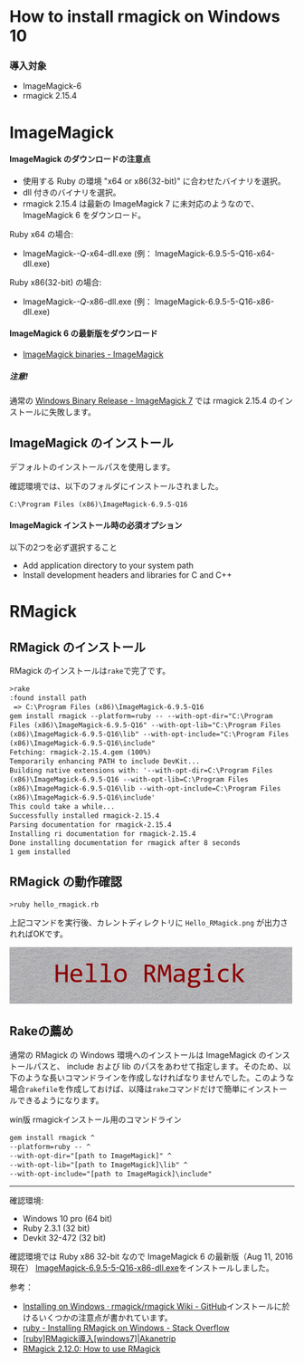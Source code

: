 # How to install rmagick on Windows 10

### 導入対象

*   ImageMagick-6
*   rmagick 2.15.4

# ImageMagick

#### ImageMagick のダウンロードの注意点

*   使用する Ruby の環境 "x64 or x86(32-bit)" に合わせたバイナリを選択。
*   dll 付きのバイナリを選択。
*   rmagick 2.15.4 は最新の ImageMagick 7 に未対応のようなので、ImageMagick 6 をダウンロード。

Ruby x64 の場合:
*   ImageMagick-*-Q*-x64-dll.exe (例： ImageMagick-6.9.5-5-Q16-x64-dll.exe)

Ruby x86(32-bit) の場合:
*   ImageMagick-*-Q*-x86-dll.exe (例： ImageMagick-6.9.5-5-Q16-x86-dll.exe)

#### ImageMagick 6 の最新版をダウンロード
*   [ImageMagick binaries - ImageMagick](http://www.imagemagick.org/download/binaries/)

##### 注意!

通常の [Windows Binary Release - ImageMagick 7](http://www.imagemagick.org/script/binary-releases.php#windows) では rmagick 2.15.4 のインストールに失敗します。




## ImageMagick のインストール

デフォルトのインストールパスを使用します。

確認環境では、以下のフォルダにインストールされました。

``` console
C:\Program Files (x86)\ImageMagick-6.9.5-Q16
```

#### ImageMagick インストール時の必須オプション

以下の2つを必ず選択すること

*   Add application directory to your system path
*   Install development headers and libraries for C and C++


# RMagick

## RMagick のインストール

RMagick のインストールは`rake`で完了です。

``` console
>rake
:found install path
 => C:\Program Files (x86)\ImageMagick-6.9.5-Q16
gem install rmagick --platform=ruby -- --with-opt-dir="C:\Program Files (x86)\ImageMagick-6.9.5-Q16" --with-opt-lib="C:\Program Files (x86)\ImageMagick-6.9.5-Q16\lib" --with-opt-include="C:\Program Files (x86)\ImageMagick-6.9.5-Q16\include"
Fetching: rmagick-2.15.4.gem (100%)
Temporarily enhancing PATH to include DevKit...
Building native extensions with: '--with-opt-dir=C:\Program Files (x86)\ImageMagick-6.9.5-Q16 --with-opt-lib=C:\Program Files (x86)\ImageMagick-6.9.5-Q16\lib --with-opt-include=C:\Program Files (x86)\ImageMagick-6.9.5-Q16\include'
This could take a while...
Successfully installed rmagick-2.15.4
Parsing documentation for rmagick-2.15.4
Installing ri documentation for rmagick-2.15.4
Done installing documentation for rmagick after 8 seconds
1 gem installed
```


## RMagick の動作確認

``` console
>ruby hello_rmagick.rb
```

上記コマンドを実行後、カレントディレクトリに `Hello_RMagick.png` が出力されればOKです。

![Hello_RMagick.png](./img/Hello_RMagick.png)

## Rakeの薦め

通常の RMagick の Windows 環境へのインストールは ImageMagick のインストールパスと、 include および lib のパスをあわせて指定します。そのため、以下のような長いコマンドラインを作成しなければなりませんでした。このような場合`rakefile`を作成しておけば、以降は`rake`コマンドだけで簡単にインストールできるようになります。

win版 rmagickインストール用のコマンドライン
``` console
gem install rmagick ^
--platform=ruby -- ^
--with-opt-dir="[path to ImageMagick]" ^
--with-opt-lib="[path to ImageMagick]\lib" ^
--with-opt-include="[path to ImageMagick]\include"
```

----

確認環境:

*   Windows 10 pro (64 bit)
*   Ruby 2.3.1 (32 bit)
*   Devkit 32-472 (32 bit)

確認環境では Ruby x86 32-bit なので ImageMagick 6 の最新版（Aug 11, 2016 現在） [ImageMagick-6.9.5-5-Q16-x86-dll.exe](http://www.imagemagick.org/download/binaries/ImageMagick-6.9.5-5-Q16-x86-dll.exe)をインストールしました。


参考：

* [Installing on Windows · rmagick/rmagick Wiki - GitHub](https://github.com/rmagick/rmagick/wiki/Installing-on-Windows)インストールに於けるいくつかの注意点が書かれています。
* [ruby - Installing RMagick on Windows - Stack Overflow](http://stackoverflow.com/questions/36242042/installing-rmagick-on-windows)
* [[ruby]RMagick導入[windows7]|Akanetrip](http://hatobane.github.io/uncategorized/rmagick-install/)
* [RMagick 2.12.0: How to use RMagick](https://rmagick.github.io/usage.html#annotation)
